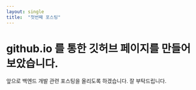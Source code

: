 ```yaml
---
layout: single
title:  "첫번째 포스팅"
---
```


# github.io 를 통한 깃허브 페이지를 만들어보았습니다.

앞으로 백엔드 개발 관련 포스팅을 올리도록 하겠습니다.
잘 부탁드립니다.
